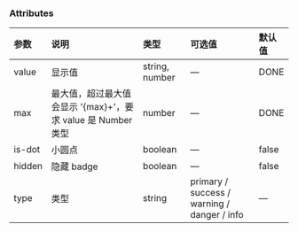 ### Attributes

| 参数   | 说明                                                         | 类型           | 可选值                                      | 默认值 |
| :----- | :----------------------------------------------------------- | :------------- | :------------------------------------------ | :----- |
| value  | 显示值                                                       | string, number | —                                           | DONE   |
| max    | 最大值，超过最大值会显示 '{max}+'，要求 value 是 Number 类型 | number         | —                                           | DONE   |
| is-dot | 小圆点                                                       | boolean        | —                                           | false  |
| hidden | 隐藏 badge                                                   | boolean        | —                                           | false  |
| type   | 类型                                                         | string         | primary / success / warning / danger / info | —      |
